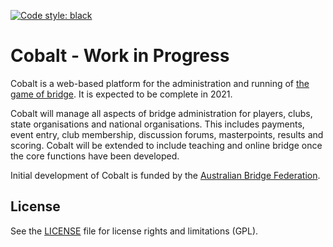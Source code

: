 [![Code style: black](https://img.shields.io/badge/code%20style-black-000000.svg)](https://github.com/psf/black)

# Cobalt - Work in Progress

Cobalt is a web-based platform for the administration and running of [the game of bridge](https://en.wikipedia.org/wiki/Contract_bridge). It is expected to be complete in 2021.

Cobalt will manage all aspects of bridge administration for players, clubs, state organisations and national
organisations. This includes payments, event entry, club membership, discussion forums, masterpoints, results and scoring.
Cobalt will be extended to include teaching and online bridge once the core functions have been developed.

Initial development of Cobalt is funded by the [Australian Bridge Federation](http://abf.com.au).

## License

See the [LICENSE](LICENSE) file for license rights and limitations (GPL).
